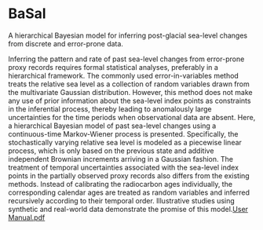 # BaSal
A hierarchical Bayesian model for inferring post-glacial sea-level changes from discrete and error-prone data.

Inferring the pattern and rate of past sea-level changes from error-prone proxy records requires formal statistical analyses, preferably in a hierarchical framework. The commonly used error-in-variables method treats the relative sea level as a collection of random variables drawn from the multivariate Gaussian distribution. However, this method does not make any use of prior information about the sea-level index points as constraints in the inferential process, thereby leading to anomalously large uncertainties for the time periods when observational data are absent. Here, a hierarchical Bayesian model of past sea-level changes using a continuous-time Markov-Wiener process is presented. Specifically, the stochastically varying relative sea level is modeled as a piecewise linear process, which is only based on the previous state and additive independent Brownian increments arriving in a Gaussian fashion. The treatment of temporal uncertainties associated with the sea-level index points in the partially observed proxy records also differs from the existing methods. Instead of calibrating the radiocarbon ages individually, the corresponding calendar ages are treated as random variables and inferred recursively according to their temporal order. Illustrative studies using synthetic and real-world data demonstrate the promise of this model.[User Manual.pdf](https://github.com/ShiyongYu-cloud/BaSal/files/12409997/User.Manual.pdf)

